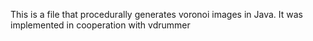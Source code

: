 This is a file that procedurally generates voronoi images in Java. It was implemented in cooperation with vdrummer
